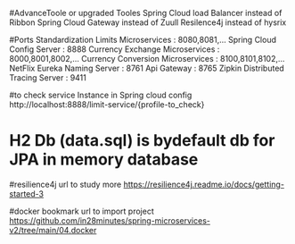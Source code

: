 #AdvanceToole or upgraded Tooles
Spring Cloud load Balancer instead of Ribbon
Spring Cloud Gateway instead of Zuull
Resilence4j instead of hysrix

#Ports Standardization
Limits Microservices              :  8080,8081,...
Spring Cloud Config Server        :  8888 
Currency Exchange Microservices   :  8000,8001,8002,...
Currency Conversion Microservices :  8100,8101,8102,...
NetFlix Eureka Naming Server      :  8761
Api Gateway                       :  8765
Zipkin Distributed Tracing Server :  9411

#to check service Instance in Spring cloud config
http://localhost:8888/limit-service/{profile-to_check}

# H2 Db (data.sql) is bydefault db for JPA in memory database

#resilience4j url to study more
https://resilience4j.readme.io/docs/getting-started-3

#docker bookmark url to import project
https://github.com/in28minutes/spring-microservices-v2/tree/main/04.docker
